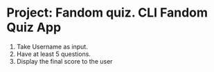 # Project: Fandom quiz. CLI Fandom Quiz App

1. Take Username as input.
2. Have at least 5 questions.
3. Display the final score to the user
